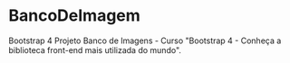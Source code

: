 # BancoDeImagem
Bootstrap 4
Projeto Banco de Imagens - Curso "Bootstrap 4 - Conheça a biblioteca front-end mais utilizada do mundo". 
